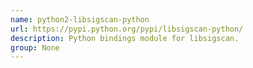 ```yaml
---
name: python2-libsigscan-python
url: https://pypi.python.org/pypi/libsigscan-python/
description: Python bindings module for libsigscan.
group: None
---
```

